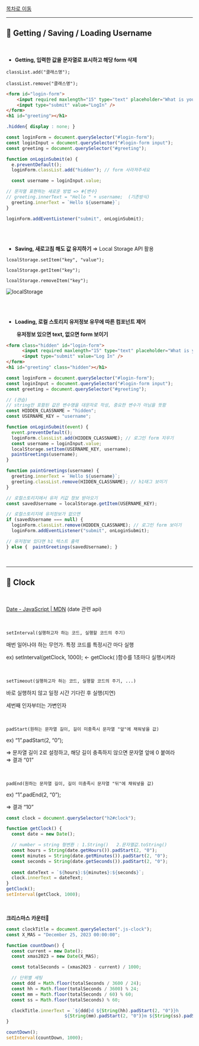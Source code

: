 
[목차로 이동](https://github.com/jin-hyojoo/challenges_vanilla-Script/blob/main/README.md)

---
🎱 Getting / Saving / Loading Username
---

</br>

- **Getting, 입력한 값을 문자열로 표시하고 해당 form 삭제**

`classList.add("클래스명");`

`classList.remove("클래스명");`

```html
<form id="login-form">
    <input required maxlength="15" type="text" placeholder="What is your name?" />
    <input type="submit" value="LogIn" />
</form>
<h1 id="greeting"></h1>
```

```css
.hidden{ display : none; } 
```

```jsx
const loginForm = document.querySelector("#login-form");
const loginInput = document.querySelector("#login-form input");
const greeting = document.querySelector("#greeting");

function onLoginSubmit(e) {
  e.preventDefault();
  loginForm.classList.add("hidden"); // form 사라져주세요

  const username = loginInput.value;

// 문자열 표현하는 새로운 방법 => #{변수}  
// greeting.innerText = "Hello " + username;  (기존방식)  
  greeting.innerText = `Hello ${username}`;
}

loginForm.addEventListener("submit", onLoginSubmit);
```

</br></br>

- **Saving, 새로고침 해도 값 유지하기**  ⇒ Local Storage API 활용

`lcoalStorage.setItem("key", "value");`

`lcoalStorage.getItem("key");`

`lcoalStorage.removeItem("key");`

![localStorage](https://user-images.githubusercontent.com/62503593/235025301-b0a9cf63-8c7b-493f-aa63-058ef61bd13a.png)



</br></br>


- **Loading, 로컬 스토리지 유저정보 유무에 따른 컴포넌트 제어**

　　**유저정보 있으면 text, 없으면 form 보이기**


```html
<form class="hidden" id="login-form">
      <input required maxlength="15" type="text" placeholder="What is your name?" />
      <input type="submit" value="Log In" />
</form>
<h1 id="greeting" class="hidden"></h1>
```

```jsx
const loginForm = document.querySelector("#login-form");
const loginInput = document.querySelector("#login-form input");
const greeting = document.querySelector("#greeting");

// (관습) 
// string만 포함된 값은 변수명을 대문자로 작성, 중요한 변수가 아님을 뜻함
const HIDDEN_CLASSNAME = "hidden";
const USERNAME_KEY = "username";

function onLoginSubmit(event) {
  event.preventDefault();
  loginForm.classList.add(HIDDEN_CLASSNAME); // 로그인 form 지우기
  const username = loginInput.value;
  localStorage.setItem(USERNAME_KEY, username);
  paintGreetings(username);
}

function paintGreetings(username) {
  greeting.innerText = `Hello ${username}`;
  greeting.classList.remove(HIDDEN_CLASSNAME); // h1태그 보이기
}

// 로컬스토리지에서 유저 키값 정보 받아오기
const savedUsername = localStorage.getItem(USERNAME_KEY);

// 로컬스토리지에 유저정보가 없으면
if (savedUsername === null) {
  loginForm.classList.remove(HIDDEN_CLASSNAME); // 로그인 form 보이기
  loginForm.addEventListener("submit", onLoginSubmit);

// 유저정보 있다면 h1 텍스트 출력
} else {  paintGreetings(savedUsername); }
```

</br>

---
🎱 Clock
---

</br>

[Date - JavaScript | MDN](https://developer.mozilla.org/en-US/docs/Web/JavaScript/Reference/Global_Objects/Date)    (date 관련 api)

</br>

`setInterval(실행하고자 하는 코드, 실행할 코드의 주기)`

매번 일어나야 하는 무언가. 특정 코드를 특정시간 마다 실행

ex) setInterval(getClock, 1000);    ← getClock( )함수를 1초마다 실행시켜라 

</br>

`setTimeout(실행하고자 하는 코드, 실행할 코드의 주기, ...)`

바로 실행하지 않고 일정 시간 기다린 후 실행(지연)

세번째 인자부터는 가변인자

</br>

`padStart(원하는 문자열 길이, 길이 미충족시 문자열 "앞"에 채워넣을 값)`

ex) “1”.padStart(2, “0”);

⇒ 문자열 길이 2로 설정하고, 해당 길이 충족하지 않으면 문자열 앞에 0 붙여라</br>
⇒ 결과 “01”


</br>

`padEnd(원하는 문자열 길이, 길이 미충족시 문자열 "뒤"에 채워넣을 값)`

ex) “1”.padEnd(2, “0”);

⇒ 결과 “10”

```jsx
const clock = document.querySelector("h2#clock");

function getClock() {
  const date = new Date();

  // number → string 형변환 : 1.String()   2.문자열값.toString()
  const hours = String(date.getHours()).padStart(2, "0");
  const minutes = String(date.getMinutes()).padStart(2, "0");
  const seconds = String(date.getSeconds()).padStart(2, "0");
  
  const dateText = `${hours}:${minutes}:${seconds}`;
  clock.innerText = dateText;
}
getClock();
setInterval(getClock, 1000);
```
</br>

**크리스마스 카운터🎄**
```jsx
const clockTitle = document.querySelector(".js-clock");
const X_MAS = "December 25, 2023 00:00:00";

function countDown() {
  const current = new Date();
  const xmas2023 = new Date(X_MAS);

  const totalSeconds = (xmas2023 - current) / 1000;

  // 단위별 세팅
  const ddd = Math.floor(totalSeconds / 3600 / 24);
  const hh = Math.floor(totalSeconds / 3600) % 24;
  const mm = Math.floor(totalSeconds / 60) % 60;
  const ss = Math.floor(totalSeconds) % 60;

  clockTitle.innerText = `${ddd}d ${String(hh).padStart(2, "0")}h 
			          ${String(mm).padStart(2, "0")}m ${String(ss).padStart(2, "0")}s`;
}

countDown();
setInterval(countDown, 1000);
```
